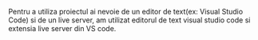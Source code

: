Pentru a utiliza proiectul ai nevoie de un editor de text(ex: Visual Studio Code) si de un live server, am utilizat editorul de text visual studio code si extensia live server din VS code.  
